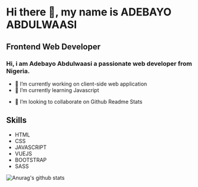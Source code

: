 
# Hi there 👋, my name is ADEBAYO ABDULWAASI
## Frontend Web Developer


### Hi, i am Adebayo Abdulwaasi a passionate web developer from Nigeria.

- 🔭 I’m currently working on client-side web application
- 🌱 I’m currently learning Javascript
* 👯 I’m looking to collaborate on Github Readme Stats

## Skills 
* HTML
* CSS
* JAVASCRIPT
* VUEJS
* BOOTSTRAP
* SASS




![Anurag's github stats](https://github-readme-stats.vercel.app/api?username=Abduwaasi)

